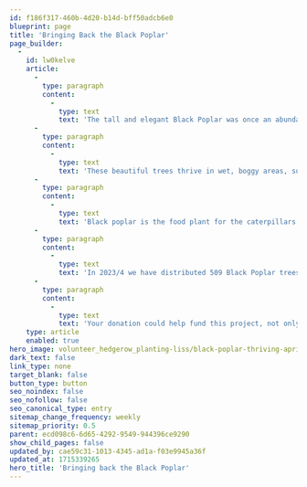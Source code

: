 ```yaml
---
id: f186f317-460b-4d20-b14d-bff50adcb6e0
blueprint: page
title: 'Bringing Back the Black Poplar'
page_builder:
  -
    id: lw0kelve
    article:
      -
        type: paragraph
        content:
          -
            type: text
            text: 'The tall and elegant Black Poplar was once an abundant tree species in Britain. However over recent years this imposing tree has become rare, and according to the Forestry Commission it is one of the most endangered native timber tree species in the UK. '
      -
        type: paragraph
        content:
          -
            type: text
            text: 'These beautiful trees thrive in wet, boggy areas, so are often found alongside rivers or floodplains. We are now on a mission to help boost numbers of the Black Poplar by planting them in our project area. '
      -
        type: paragraph
        content:
          -
            type: text
            text: 'Black poplar is the food plant for the caterpillars of many moths, including the hornet, wood leopard, poplar hawk and figure of eight. The catkins provide an early source of pollen and nectar for bees and other insects, and the seeds are eaten by birds.'
      -
        type: paragraph
        content:
          -
            type: text
            text: 'In 2023/4 we have distributed 509 Black Poplar trees - a fantastic achievement. '
      -
        type: paragraph
        content:
          -
            type: text
            text: 'Your donation could help fund this project, not only helping Black Poplars to once again become a common sight in Sussex, but also helping all the wildlife which depend on this tree to flourish. '
    type: article
    enabled: true
hero_image: volunteer_hedgerow_planting-liss/black-poplar-thriving-april.jpeg
dark_text: false
link_type: none
target_blank: false
button_type: button
seo_noindex: false
seo_nofollow: false
seo_canonical_type: entry
sitemap_change_frequency: weekly
sitemap_priority: 0.5
parent: ecd098c6-6d65-4292-9549-944396ce9290
show_child_pages: false
updated_by: cae59c31-1013-4345-ad1a-f03e9945a36f
updated_at: 1715339265
hero_title: 'Bringing back the Black Poplar'
---
```

